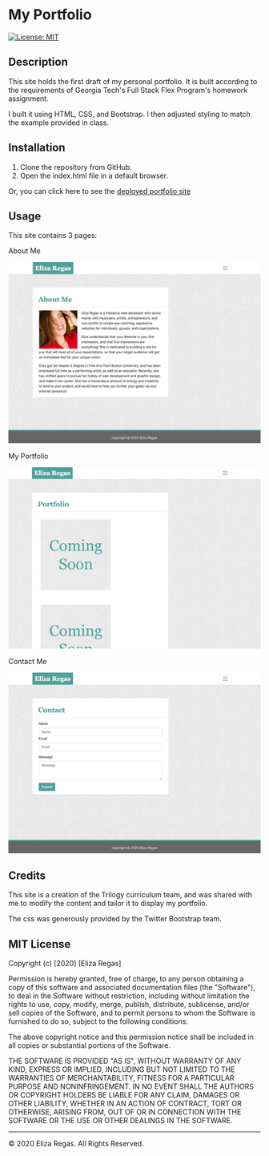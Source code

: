 # My Portfolio

[![License: MIT](https://img.shields.io/badge/License-MIT-yellow.svg)](https://opensource.org/licenses/MIT)

## Description 

This site holds the first draft of my personal portfolio. It is built according to the requirements of Georgia Tech's Full Stack Flex Program's homework assignment.

I built it using HTML, CSS, and Bootstrap. I then adjusted styling to match the example provided in class.

## Installation

1. Clone the repository from GitHub.
2. Open the index.html file in a default browser.

Or, you can click here to see the 
[deployed portfolio site](https://github.com/ElizaRegas/hw2-bootstrap-portfolio)

## Usage 

This site contains 3 pages: 

About Me

![About Me](./assets/images/aboutMe.png)

My Portfolio

![Portfolio](./assets/images/portfolio.png)

Contact Me

![Contact](./assets/images/contact.png)

## Credits

This site is a creation of the Trilogy curriculum team, and was shared with me to modify the content and tailor it to display my portfolio. 

The css was generously provided by the Twitter Bootstrap team.

## MIT License

Copyright (c) [2020] [Eliza Regas]

Permission is hereby granted, free of charge, to any person obtaining a copy
of this software and associated documentation files (the "Software"), to deal
in the Software without restriction, including without limitation the rights
to use, copy, modify, merge, publish, distribute, sublicense, and/or sell
copies of the Software, and to permit persons to whom the Software is
furnished to do so, subject to the following conditions:

The above copyright notice and this permission notice shall be included in all
copies or substantial portions of the Software.

THE SOFTWARE IS PROVIDED "AS IS", WITHOUT WARRANTY OF ANY KIND, EXPRESS OR
IMPLIED, INCLUDING BUT NOT LIMITED TO THE WARRANTIES OF MERCHANTABILITY,
FITNESS FOR A PARTICULAR PURPOSE AND NONINFRINGEMENT. IN NO EVENT SHALL THE
AUTHORS OR COPYRIGHT HOLDERS BE LIABLE FOR ANY CLAIM, DAMAGES OR OTHER
LIABILITY, WHETHER IN AN ACTION OF CONTRACT, TORT OR OTHERWISE, ARISING FROM,
OUT OF OR IN CONNECTION WITH THE SOFTWARE OR THE USE OR OTHER DEALINGS IN THE
SOFTWARE.

---
© 2020 Eliza Regas. All Rights Reserved.

